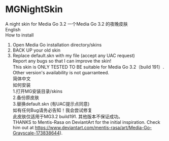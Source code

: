 # MGNightSkin
A night skin for Media Go 3.2 一个Media Go 3.2 的夜晚皮肤  
English  
How to install  
1. Open Media Go installation directory/skins  
2. BACK UP your old skin  
3. Replace default.skn with my file (accept any UAC request)  
Report any bugs so that I can improve the skin!  
This skin is ONLY TESTED TO BE suitable for Media Go 3.2（build 191）. Other version's availability is not guarranteed.  
简体中文  
如何安装  
1.打开MG安装目录/skins  
2.备份原皮肤  
3.替换default.skn (有UAC提示点同意)  
如有任何Bug请务必告知！我会尝试修复  
此皮肤仅适用于MG3.2 build191. 其他版本不保证成功。  
THANKS to Mentis-Rasa on DeviantArt for the initial inspiration. Check him out at https://www.deviantart.com/mentis-rasa/art/Media-Go-Grayscale-173838644).

